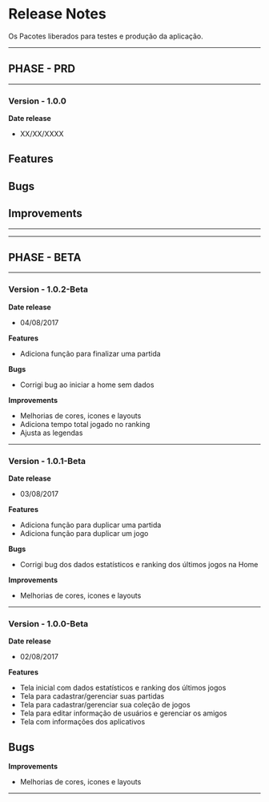 # Release Notes

Os Pacotes liberados para testes e produção da aplicação.

------------------------------------------------------------------------
## PHASE - PRD
------------------------------------------------------------------------


### Version - 1.0.0
**Date release**
 - XX/XX/XXXX

**Features**
 - 
 
**Bugs**
 - 

**Improvements**
 - 

------------------------------------------------------------------------
------------------------------------------------------------------------
## PHASE - BETA
------------------------------------------------------------------------

### Version - 1.0.2-Beta
**Date release**
 - 04/08/2017

**Features**
 - Adiciona função para finalizar uma partida

**Bugs**
 - Corrigi bug ao iniciar a home sem dados

**Improvements**
 - Melhorias de cores, icones e layouts
 - Adiciona tempo total jogado no ranking
 - Ajusta as legendas

------------------------------------------------------------------------
### Version - 1.0.1-Beta
**Date release**
 - 03/08/2017

**Features**
 - Adiciona função para duplicar uma partida
 - Adiciona função para duplicar um jogo

**Bugs**
 - Corrigi bug dos dados estatísticos e ranking dos últimos jogos na Home

**Improvements**
 - Melhorias de cores, icones e layouts

------------------------------------------------------------------------

### Version - 1.0.0-Beta
**Date release**
 - 02/08/2017

**Features**
 - Tela inicial com dados estatísticos e ranking dos últimos jogos
 - Tela para cadastrar/gerenciar suas partidas
 - Tela para cadastrar/gerenciar sua coleção de jogos
 - Tela para editar informação de usuários e gerenciar os amigos
 - Tela com informações dos aplicativos
 
**Bugs**
 - 

**Improvements**
 - Melhorias de cores, icones e layouts

------------------------------------------------------------------------
